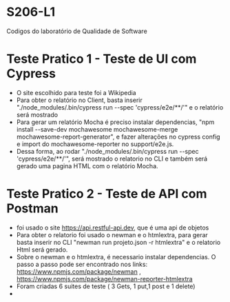 # S206-L1
Codigos do laboratório de Qualidade de Software

# Teste Pratico 1 - Teste de UI com Cypress
- O site escolhido para teste foi a Wikipedia
- Para obter o relatório no Client, basta inserir "./node_modules/.bin/cypress run --spec 'cypress/e2e/**/'" e o relatório será mostrado
- Para gerar um relatório Mocha é preciso instalar dependencias, "npm install --save-dev mochawesome mochawesome-merge mochawesome-report-generator", e fazer alterações no cypress config e import do mochawesome-reporter no support/e2e.js.
- Dessa forma, ao rodar "./node_modules/.bin/cypress run --spec 'cypress/e2e/**/'", será mostrado o relatorio no CLI e também será gerado uma pagina HTML com o relatório Mocha.

# Teste Pratico 2 - Teste de API com Postman
- foi usado o site https://api.restful-api.dev, que é uma api de objetos
- Para obter o relatorio foi usado o newman e o htmlextra, para gerar basta inserir no CLI "newman run projeto.json -r htmlextra" e o relatorio Html será gerado.
- Sobre o newman e o htmlextra, é necessario instalar dependencias. O passo a passo pode ser encontrado nos links:  https://www.npmjs.com/package/newman  ,   https://www.npmjs.com/package/newman-reporter-htmlextra
- Foram criadas 6 suites de teste ( 3 Gets, 1 put,1 post e 1 delete)
- 
